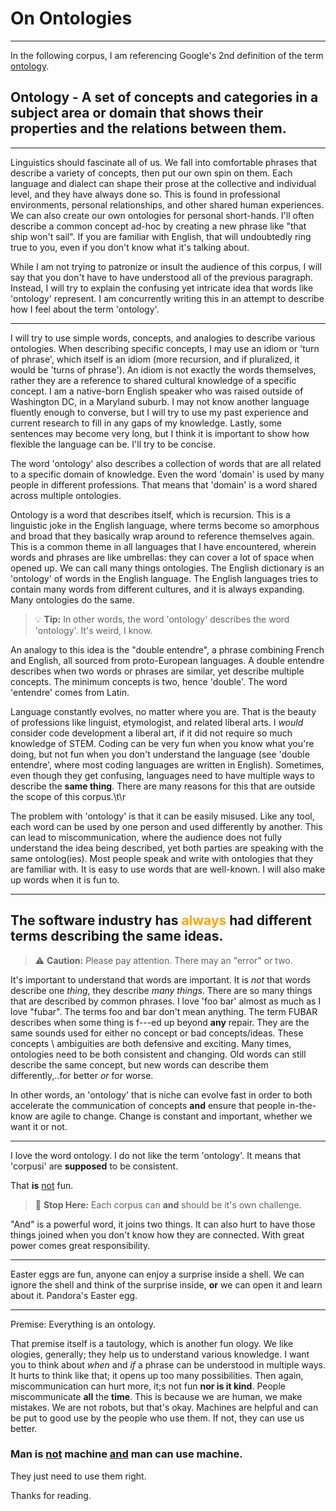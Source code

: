 # On Ontologies
---
In the following corpus, I am referencing Google's 2nd definition of the term [ontology](https://www.google.com/search?q=define+ontology).

## Ontology - A set of concepts and categories in a subject area or domain that shows their properties and the relations between them.


---
Linguistics should fascinate all of us. We fall into comfortable phrases that describe a variety of concepts, then put our own spin on them. Each language and dialect can shape their prose at the collective and individual level, and they have always done so. This is found in professional environments, personal relationships, and other shared human experiences. We can also create our own ontologies for personal short-hands. I'll often describe a common concept ad-hoc by creating a new phrase like "that ship won't sail". If you are familiar with English, that will undoubtedly ring true to you, even if you don't know what it's talking about.

While I am not trying to patronize or insult the audience of this corpus, I will say that you don't have to have understood all of the previous paragraph. Instead, I will try to explain the confusing yet intricate idea that words like 'ontology' represent. I am concurrently writing this in an attempt to describe how I feel about the term 'ontology'.

---

I will try to use simple words, concepts, and analogies to describe various ontologies. When describing specific concepts, I may use an idiom or 'turn of phrase', which itself is an idiom (more recursion, and if pluralized, it would be 'turns of phrase'). An idiom is not exactly the words themselves, rather they are a reference to shared cultural knowledge of a specific concept. I am a native-born English speaker who was raised outside of Washington DC, in a Maryland suburb. I may not know another language fluently enough to converse, but I will try to use my past experience and current research to fill in any gaps of my knowledge. Lastly, some sentences may become very long, but I think it is important to show how flexible the language can be. I'll try to be concise.

The word 'ontology' also describes a collection of words that are all related to a specific domain of knowledge. Even the word 'domain' is used by many people in different professions. That means that 'domain' is a word shared across multiple ontologies.

Ontology is a word that describes itself, which is recursion. This is a linguistic joke in the English language, where terms become so amorphous and broad that they basically wrap around to reference themselves again. This is a common theme in all languages that I have encountered, wherein words and phrases are like umbrellas: they can cover a lot of space when opened up. We can call many things ontologies. The English dictionary is an 'ontology' of words in the English language. The English languages tries to contain many words from different cultures, and it is always expanding. Many ontologies do the same.

> :bulb: **Tip:** In other words, the word 'ontology' describes the word 'ontology'. It's weird, I know.

An analogy to this idea is the "double entendre", a phrase combining French and English, all sourced from proto-European languages. A double entendre describes when two words or phrases are similar, yet describe multiple concepts. The minimum concepts is two, hence 'double'. The word 'entendre' comes from Latin.

Language constantly evolves, no matter where you are. That is the beauty of professions like linguist, etymologist, and related liberal arts. I _would_ consider code development a liberal art, if it did not require so much knowledge of STEM. Coding can be very fun when you know what you're doing, but not fun when you don't understand the language (see 'double entendre', where most coding languages are written in English). Sometimes, even though they get confusing, languages need to have multiple ways to describe the **same thing**. There are many reasons for this that are outside the scope of this corpus.\t\r

The problem with 'ontology' is that it can be easily misused. Like any tool, each word can be used by one person and used differently by another. This can lead to miscommunication, where the audience does not fully understand the idea being described, yet both parties are speaking with the same ontolog(ies). Most people speak and write with ontologies that they are familiar with. It is easy to use words that are well-known. I will also make up words when it is fun to.

---

<center><!-- I especially like this part. --></center>

## The software industry has __<font color="orange">always</font>__ had different terms describing the same ideas.


> :warning: **Caution:** Please pay attention. There may an "error" or two.

It's important to understand that words are important. It is _not_ that words describe one _thing_, they describe *many things*. There are so many things that are described by common phrases. I love 'foo bar' almost as much as I love "fubar". The terms foo and bar don't mean anything. The term FUBAR describes when some thing is f---ed up beyond __any__ repair. They are the same sounds used for either no concept or bad concepts/ideas. These concepts \ ambiguities are both defensive and exciting. Many times, ontologies need to be both consistent and changing. Old words can still describe the same concept, but new words can describe them differently,..for better *or* for worse.

In other words, an 'ontology' that is niche can evolve fast in order to both accelerate the communication of concepts __and__ ensure that people in-the-know are agile to change. Change is constant and important, whether we want it or not.

<!--[<!--{s}orr\/ f311ow *\da\ta\* profess10nals::;:this __**;s**__ a #key# lesso\n in ++cle@nl'''in'''ess==.~`~!?\?<>@#$%^&*()_+`1234567890-\\dum=//dummy\\foo//bar\\#!pause#\n'''
\\time.sleep(86401),"""\\"""time.sleep(86401)$$$'''=-->

---

I love the word ontology. I do not like the term 'ontology'. It means that 'corpusi' are __supposed__ to be consistent.

That **is** <ins>not</ins> fun.

> :memo: **Stop Here:** Each corpus can **and** should be it's own challenge.

"And" is a powerful word, it joins two things. It can also hurt to have those things joined when you don't know how they are connected. With great power comes great responsibility.

___

Easter eggs are fun, anyone can enjoy a surprise inside a shell. We can ignore the shell and think of the surprise inside, **or** we can open it and learn about it. Pandora's Easter egg.
___

Premise: Everything is an ontology.

That premise itself is a tautology, which is another fun ology. We like ologies, generally; they help us to understand various knowledge. I want you to think about *when* and *if* a phrase can be understood in multiple ways. It hurts to think like that; it opens up too many possibilities. Then again, miscommunication can hurt more, it;s not fun __nor is it kind__. People miscommunicate __all__ the __time__. This is because we are human, we make mistakes. We are not robots, but that's okay. Machines are helpful and can be put to good use by the people who use them. If not, they can use us better.

### Man is <ins>not</ins> machine <ins>and</ins> man can use machine.

They just need to use them right.

Thanks for reading.

[<!--;) Thanks for reading :P-->]: #

